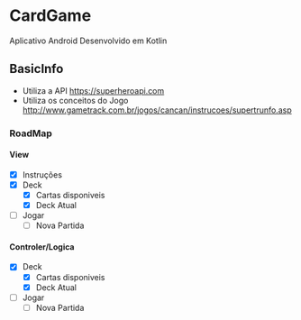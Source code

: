 # CardGame
Aplicativo Android Desenvolvido em Kotlin

## BasicInfo

- Utiliza a API https://superheroapi.com
- Utiliza os conceitos do Jogo http://www.gametrack.com.br/jogos/cancan/instrucoes/supertrunfo.asp

### RoadMap

#### View

- [X] Instruções
- [X] Deck
  - [X] Cartas disponiveis
  - [X] Deck Atual
- [ ] Jogar
  - [ ] Nova Partida

#### Controler/Logica

- [X] Deck
  - [X] Cartas disponiveis
  - [X] Deck Atual
- [ ] Jogar
  - [ ] Nova Partida
